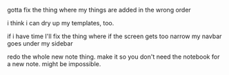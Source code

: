 gotta fix the thing where my things are added in the wrong order

i think i can dry up my templates, too.

if i have time I'll fix the thing where if the screen gets too narrow my
navbar goes under my sidebar


redo the whole new note thing. make it so you don't need the notebook
for a new note. might be impossible. 

